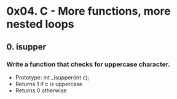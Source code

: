# 0x04. C - More functions, more nested loops

## 0. isupper 
### Write a function that checks for uppercase character.
* Prototype: int _isupper(int c);
* Returns 1 if c is uppercase
* Returns 0 otherwise

